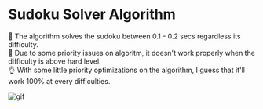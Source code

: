 # Sudoku Solver Algorithm

💪 The algorithm solves the sudoku between 0.1 - 0.2 secs regardless its difficulty. <br/>
🤔 Due to some priority issues on algoritm, it doesn't work properly when the difficulty is above hard level. <br/>
👌 With some little priority optimizations on the algorithm, I guess that it'll work 100% at every difficulties. <br/>

![gif](https://im3.ezgif.com/tmp/ezgif-3-ec4880cb08ec.gif)
